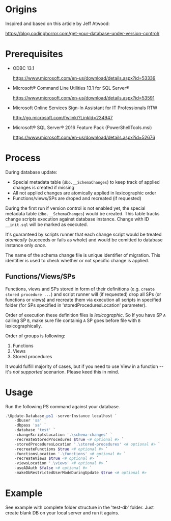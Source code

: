 # Origins

Inspired and based on this article by Jeff Atwood:

https://blog.codinghorror.com/get-your-database-under-version-control/

# Prerequisites

- ODBC 13.1

    https://www.microsoft.com/en-us/download/details.aspx?id=53339 
- Microsoft® Command Line Utilities 13.1 for SQL Server®

    https://www.microsoft.com/en-us/download/details.aspx?id=53591 
- Microsoft Online Services Sign-In Assistant for IT Professionals RTW

    http://go.microsoft.com/fwlink/?LinkId=234947 
- Microsoft® SQL Server® 2016 Feature Pack (PowerShellTools.msi)

    https://www.microsoft.com/en-us/download/details.aspx?id=52676 

# Process

During database update:
- Special metadata table (`dbo.__SchemaChanges`) to keep track of applied changes is created if missing 
- All not applied changes are atomically applied in lexicographic order
- Functions/views/SPs are droped and recreated (if requested)

During the first run if version control is not enabled yet, the special metadata table (`dbo.__SchemaChanges`) would be created. This table tracks change scripts execution against database instance. Change with ID `__init.sql` will be marked as executed.

It's guaranteed by scripts runner that each change script would be treated _atomically_ (succeeds or fails as whole) and would be comitted to database instance only _once_.

The name of the schema change file is unique identifier of migration. This identifier is used to check whether or not specific change is applied.

## Functions/Views/SPs

Functions, views and SPs stored in form of their definitions (e.g. `create stored procedure ...`) and script runner will (if requested) drop all SPs (or functions or views) and recreate them via execution all scripts in specified folder (for SPs specified in 'storedProceduresLocation' parameter).

Order of execution these definition files is _lexicographic_. So If you have SP `A` calling SP `B`, make sure file containig `A` SP goes before file with `B` lexicographically.

Order of groups is following:
1. Functions
2. Views
3. Stored procedures

It would fulfill majority of cases, but if you need to use View in a function -- it's _not supported_ scenarion. Please keed this in mind.

# Usage

Run the following PS command against your database.

```PowerShell
.\Update-Database.ps1 -serverInstance localhost `
    -dbuser 'sa' `
    -dbpass 'sa' `
    -database 'test' `
    -changeScriptsLocation '.\schema-changes' `
    -recreateStoredProcedures $true <# optional #> `
    -storedProceduresLocation '.\stored-procedures' <# optional #> `
    -recreateFunctions $true <# optional #> `
    -functionsLocation '.\functions' <# optional #> `
    -recreateViews $true <# optional #> `
    -viewsLocation '.\views' <# optional #> `
    -useADAuth $false <# optional #> `
    -makeDbRestrictedUserModeDuringUpdate $true <# optional #>
```

# Example

See example with complete folder structure in the 'test-db' folder. Just create blank DB on your local server and run it agains.


